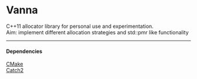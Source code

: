# Vanna
C++11 allocator library for personal use and experimentation. <br>
Aim: implement different allocation strategies and std::pmr like functionality

___

#### Dependencies
[CMake](https://cmake.org/)<br>
[Catch2](https://github.com/catchorg/Catch2)